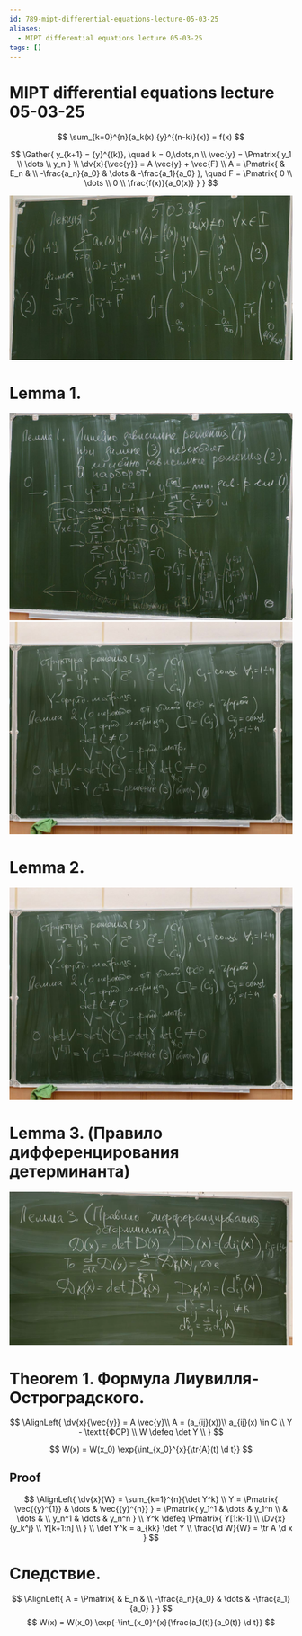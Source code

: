 ```yaml
---
id: 789-mipt-differential-equations-lecture-05-03-25
aliases:
  - MIPT differential equations lecture 05-03-25
tags: []
---
```


# MIPT differential equations lecture 05-03-25

$$
\sum_{k=0}^{n}{a_k(x) {y}^{(n-k)}(x)} = f(x)
$$

$$
\Gather{
y_{k+1} = {y}^{(k)}, \quad k = 0,\dots,n \\
\vec{y} = \Pmatrix{
y_1 \\
\dots \\
y_n
} \\
\dv{x}{\vec{y}} = A \vec{y} + \vec{F} \\
A = \Pmatrix{
& E_n & \\
-\frac{a_n}{a_0} & \dots & -\frac{a_1}{a_0}
}, \quad F = \Pmatrix{
0 \\
\dots \\
0 \\
\frac{f(x)}{a_0(x)}
}
}
$$

![98676.png](assets/imgs/98676.png)

# Lemma 1.

![98976875.png](assets/imgs/98976875.png)
![9865543.png](assets/imgs/9865543.png)

# Lemma 2.

![9865543.png](assets/imgs/9865543.png)

# Lemma 3. (Правило дифференцирования детерминанта)

![3457454.png](assets/imgs/3457454.png)

# Theorem 1. Формула Лиувилля-Остроградского.

$$
\AlignLeft{
\dv{x}{\vec{y}} = A \vec{y}\\
A = (a_{ij}(x))\\
a_{ij}(x) \in C \\
Y - \textit{ФСР} \\
W \defeq \det Y \\
}
$$

$$
W(x) = W(x_0) \exp{\int_{x_0}^{x}{\tr{A}(t) \d t}}
$$

## Proof
$$
\AlignLeft{
\dv{x}{W} = \sum_{k=1}^{n}{\det Y^k} \\
Y = \Pmatrix{
\vec{{y}^{1}} & \dots & \vec{{y}^{n}}
} = \Pmatrix{
y_1^1 & \dots & y_1^n \\
& \dots & \\
y_n^1 & \dots & y_n^n
} \\
Y^k \defeq \Pmatrix{
Y[1:k-1] \\
\Dv{x}{y_k^j} \\
Y[k+1:n] \\
} \\
\det Y^k = a_{kk} \det Y \\
\frac{\d W}{W} = \tr A \d x
}
$$
# Следствие.
$$
\AlignLeft{
A = \Pmatrix{
& E_n & \\
-\frac{a_n}{a_0} & \dots & -\frac{a_1}{a_0}
}
}
$$
$$
W(x) = W(x_0) \exp{-\int_{x_0}^{x}{\frac{a_1(t)}{a_0(t)} \d t}}
$$
